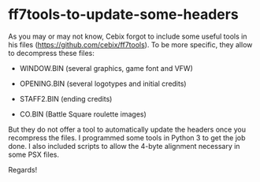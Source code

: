 # ff7tools-to-update-some-headers

As you may or may not know, Cebix forgot to include some useful tools in his files (https://github.com/cebix/ff7tools). To be more specific, they allow to decompress these files:

- WINDOW.BIN (several graphics, game font and VFW)

- OPENING.BIN (several logotypes and initial credits)

- STAFF2.BIN (ending credits)

- CO.BIN (Battle Square roulette images)

But they do not offer a tool to automatically update the headers once you recompress the files. I programmed some tools in Python 3 to get the job done. I also included scripts to allow the 4-byte alignment necessary in some PSX files.

Regards!
